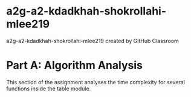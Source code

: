 # a2g-a2-kdadkhah-shokrollahi-mlee219
a2g-a2-kdadkhah-shokrollahi-mlee219 created by GitHub Classroom  
  
# Part A: Algorithm Analysis  
This section of the assignment analyses the time complexity for several functions inside the table module.  
